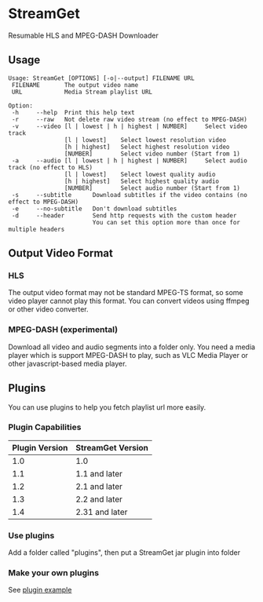 # StreamGet
Resumable HLS and MPEG-DASH Downloader

## Usage
```
Usage: StreamGet [OPTIONS] [-o|--output] FILENAME URL
 FILENAME       The output video name
 URL            Media Stream playlist URL

Option:
 -h     --help  Print this help text
 -r     --raw   Not delete raw video stream (no effect to MPEG-DASH)
 -v     --video [l | lowest | h | highest | NUMBER]     Select video track
                [l | lowest]    Select lowest resolution video
                [h | highest]   Select highest resolution video
                [NUMBER]        Select video number (Start from 1)
 -a     --audio [l | lowest | h | highest | NUMBER]     Select audio track (no effect to HLS)
                [l | lowest]    Select lowest quality audio
                [h | highest]   Select highest quality audio
                [NUMBER]        Select audio number (Start from 1)
 -s     --subtitle      Download subtitles if the video contains (no effect to MPEG-DASH)
 -e     --no-subtitle   Don't download subtitles
 -d     --header        Send http requests with the custom header
                        You can set this option more than once for multiple headers
```

## Output Video Format
### HLS
The output video format may not be standard MPEG-TS format, so some video player cannot play this format. You can convert videos using ffmpeg or other video converter.

### MPEG-DASH (experimental)
Download all video and audio segments into a folder only. You need a media player which is support  MPEG-DASH to play, such as VLC Media Player or other javascript-based media player.


## Plugins
You can use plugins to help you fetch playlist url more easily.

### Plugin Capabilities

| Plugin Version | StreamGet Version         |
| -------------- | ------------------------- |
| 1.0            | 1.0                       |
| 1.1            | 1.1 and later             |
| 1.2            | 2.1 and later             |
| 1.3            | 2.2 and later             |
| 1.4            | 2.31 and later            |

### Use plugins
Add a folder called "plugins", then put a StreamGet jar plugin into folder

### Make your own plugins
See [plugin example](example/StreamGet-PluginExample)

